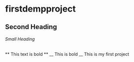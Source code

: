 # firstdempproject

## Second Heading

###### Small Heading

** This text is bold **
__ This is bold __
This is my first project
